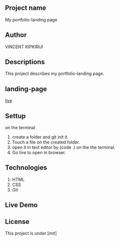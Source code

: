 ## Project name
My portfolio-landing page
## Author
VINCENT KIPKIRUI 
## Descriptions
This project describes my portfolio-landing page.
## landing-page
[live](https://www.figma.com/file/yUwqK21Oug0DiNdGgCQb5M/Untitled?node-id=0%3A1)
## Settup
on the terminal
1. create a folder and git init it.
2. Touch a file on the created folder.
3. open it in text editor by (code .) on the the terminal.
4. Go live to open in browser.



## Technologies
1. HTML
2. CSS 
3. Git
## Live Demo

## License
This project is under [mit]

